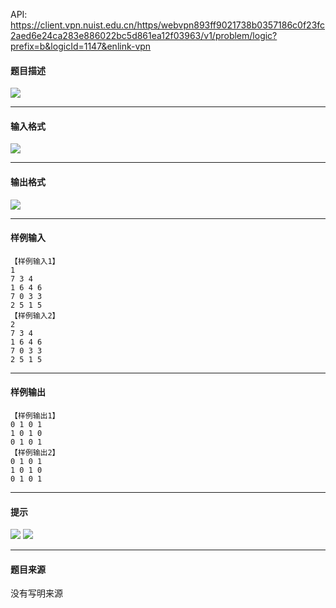 API: https://client.vpn.nuist.edu.cn/https/webvpn893ff9021738b0357186c0f23fc2aed6e24ca283e886022bc5d861ea12f03963/v1/problem/logic?prefix=b&logicId=1147&enlink-vpn

#### 题目描述

![](../file/1147_0.jpg)

---

#### 输入格式

![](../file/1147_0.jpg)

---

#### 输出格式

![](../file/1147_0.jpg)

---

#### 样例输入
```
【样例输入1】
1
7 3 4
1 6 4 6
7 0 3 3
2 5 1 5
【样例输入2】
2
7 3 4
1 6 4 6
7 0 3 3
2 5 1 5

```

---

#### 样例输出
```
【样例输出1】
0 1 0 1 
1 0 1 0 
0 1 0 1
【样例输出2】
0 1 0 1 
1 0 1 0 
0 1 0 1

```

---

#### 提示

![](../file/1147_0.jpg) ![](../file/1147_1.jpg)

---

#### 题目来源

没有写明来源